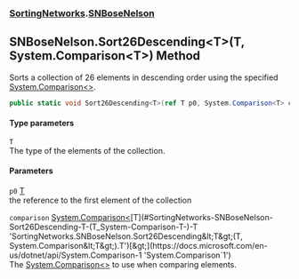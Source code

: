 ### [SortingNetworks](./SortingNetworks.md 'SortingNetworks').[SNBoseNelson](./SortingNetworks-SNBoseNelson.md 'SortingNetworks.SNBoseNelson')
## SNBoseNelson.Sort26Descending&lt;T&gt;(T, System.Comparison&lt;T&gt;) Method
Sorts a collection of 26 elements in descending order using the specified [System.Comparison&lt;&gt;](https://docs.microsoft.com/en-us/dotnet/api/System.Comparison-1 'System.Comparison`1').  
```csharp
public static void Sort26Descending<T>(ref T p0, System.Comparison<T> comparison);
```
#### Type parameters
<a name='SortingNetworks-SNBoseNelson-Sort26Descending-T-(T_System-Comparison-T-)-T'></a>
`T`  
The type of the elements of the collection.  
  
#### Parameters
<a name='SortingNetworks-SNBoseNelson-Sort26Descending-T-(T_System-Comparison-T-)-p0'></a>
`p0` [T](#SortingNetworks-SNBoseNelson-Sort26Descending-T-(T_System-Comparison-T-)-T 'SortingNetworks.SNBoseNelson.Sort26Descending&lt;T&gt;(T, System.Comparison&lt;T&gt;).T')  
the reference to the first element of the collection  
  
<a name='SortingNetworks-SNBoseNelson-Sort26Descending-T-(T_System-Comparison-T-)-comparison'></a>
`comparison` [System.Comparison&lt;](https://docs.microsoft.com/en-us/dotnet/api/System.Comparison-1 'System.Comparison`1')[T](#SortingNetworks-SNBoseNelson-Sort26Descending-T-(T_System-Comparison-T-)-T 'SortingNetworks.SNBoseNelson.Sort26Descending&lt;T&gt;(T, System.Comparison&lt;T&gt;).T')[&gt;](https://docs.microsoft.com/en-us/dotnet/api/System.Comparison-1 'System.Comparison`1')  
The [System.Comparison&lt;&gt;](https://docs.microsoft.com/en-us/dotnet/api/System.Comparison-1 'System.Comparison`1') to use when comparing elements.  
  

